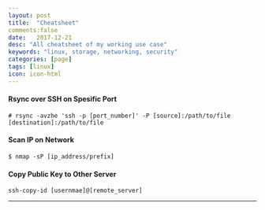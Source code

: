 ```yaml
---
layout: post
title:  "Cheatsheet"
comments:false
date:   2017-12-21
desc: "All cheatsheet of my working use case"
keywords: "linux, storage, networking, security"
categories: [page]
tags: [linux]
icon: icon-html
---
```



#### Rsync over SSH on Spesific Port

```
# rsync -avzhe 'ssh -p [port_number]' -P [source]:/path/to/file [destination]:/path/to/file
```


#### Scan IP on Network

```
$ nmap -sP [ip_address/prefix]
```
#### Copy Public Key to Other Server

```
ssh-copy-id [usernmae]@[remote_server]
```
---
